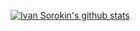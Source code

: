 [![Ivan Sorokin's github stats](https://github-readme-stats.vercel.app/api?username=i1skn&show_icons=true&title_color=0366d6&icon_color=2cbe4e&text_color=1b1f23)](https://github.com/anuraghazra/github-readme-stats)
<!--
**i1skn/i1skn** is a ✨ _special_ ✨ repository because its `README.md` (this file) appears on your GitHub profile.

Here are some ideas to get you started:

- 🔭 I’m currently working on ...
- 🌱 I’m currently learning ...
- 👯 I’m looking to collaborate on ...
- 🤔 I’m looking for help with ...
- 💬 Ask me about ...
- 📫 How to reach me: ...
- 😄 Pronouns: ...
- ⚡ Fun fact: ...
-->
